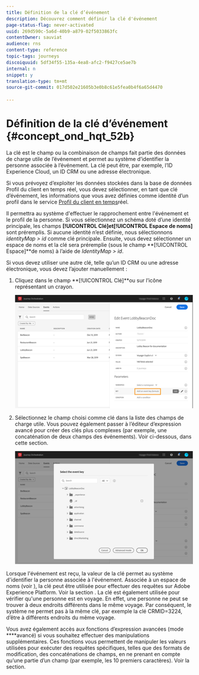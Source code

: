 ```yaml
---
title: Définition de la clé d’événement
description: Découvrez comment définir la clé d'événement
page-status-flag: never-activated
uuid: 269d590c-5a6d-40b9-a879-02f5033863fc
contentOwner: sauviat
audience: rns
content-type: reference
topic-tags: journeys
discoiquuid: 5df34f55-135a-4ea8-afc2-f9427ce5ae7b
internal: n
snippet: y
translation-type: tm+mt
source-git-commit: 017d502e21605b3e0b8c61e5fea0b4f6a65d4470

---
```



# Définition de la clé d’événement {#concept_ond_hqt_52b}

La clé est le champ ou la combinaison de champs fait partie des données de charge utile de l’événement et permet au système d’identifier la personne associée à l’événement. La clé peut être, par exemple, l’ID Experience Cloud, un ID CRM ou une adresse électronique.

Si vous prévoyez d’exploiter les données stockées dans la base de données Profil du client en temps réel, vous devez sélectionner, en tant que clé d’événement, les informations que vous avez définies comme identité d’un profil dans le service [Profil du client en temps](https://www.adobe.io/apis/cloudplatform/dataservices/profile-identity-segmentation/profile-identity-segmentation-services.html#!api-specification/markdown/narrative/technical_overview/unified_profile_architectural_overview/unified_profile_architectural_overview.md)réel.

Il permettra au système d&#39;effectuer le rapprochement entre l&#39;événement et le profil de la personne. Si vous sélectionnez un schéma doté d’une identité principale, les champs **[!UICONTROL Clé]**et**[!UICONTROL  Espace de noms]** sont préremplis. Si aucune identité n’est définie, nous sélectionnons _identityMap > id_ comme clé principale. Ensuite, vous devez sélectionner un espace de noms et la clé sera préremplie (sous le champ **[!UICONTROL Espace]**de noms) à l’aide de _IdentityMap > id_.

Si vous devez utiliser une autre clé, telle qu’un ID CRM ou une adresse électronique, vous devez l’ajouter manuellement :

1. Cliquez dans le champ **[!UICONTROL Clé]**ou sur l’icône représentant un crayon.

   ![](../assets/journey16.png)

1. Sélectionnez le champ choisi comme clé dans la liste des champs de charge utile. Vous pouvez également passer à l’éditeur d’expression avancé pour créer des clés plus complexes (par exemple, une concaténation de deux champs des événements). Voir ci-dessous, dans cette section.

   ![](../assets/journey20.png)

Lorsque l&#39;événement est reçu, la valeur de la clé permet au système d&#39;identifier la personne associée à l&#39;événement. Associée à un espace de noms (voir [](../event/selecting-the-namespace.md)), la clé peut être utilisée pour effectuer des requêtes sur Adobe Experience Platform. Voir la section [](../building-journeys/about-orchestration-activities.md).
La clé est également utilisée pour vérifier qu&#39;une personne est en voyage. En effet, une personne ne peut se trouver à deux endroits différents dans le même voyage. Par conséquent, le système ne permet pas à la même clé, par exemple la clé CRMID=3224, d’être à différents endroits du même voyage.

Vous avez également accès aux fonctions d’expression avancées (mode ****avancé) si vous souhaitez effectuer des manipulations supplémentaires. Ces fonctions vous permettent de manipuler les valeurs utilisées pour exécuter des requêtes spécifiques, telles que des formats de modification, des concaténations de champs, en ne prenant en compte qu’une partie d’un champ (par exemple, les 10 premiers caractères). Voir la section[](../expression/expressionadvanced.md).
